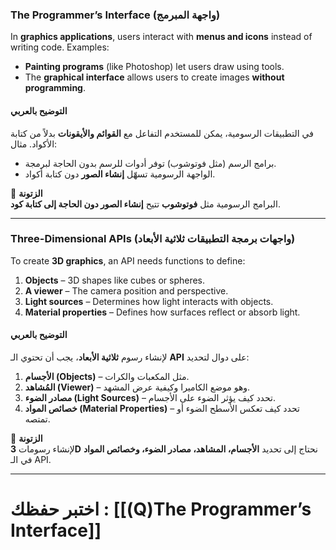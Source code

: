 ### **The Programmer’s Interface (واجهة المبرمج)**

In **graphics applications**, users interact with **menus and icons** instead of writing code. Examples:

- **Painting programs** (like Photoshop) let users draw using tools.
- The **graphical interface** allows users to create images **without programming**.

#### **التوضيح بالعربي**

في التطبيقات الرسومية، يمكن للمستخدم التفاعل مع **القوائم والأيقونات** بدلاً من كتابة الأكواد. مثال:

- برامج الرسم (مثل فوتوشوب) توفر أدوات للرسم بدون الحاجة لبرمجة.
- الواجهة الرسومية تسهّل **إنشاء الصور** دون كتابة أكواد.

📌 **الزتونة**  
البرامج الرسومية مثل **فوتوشوب** تتيح **إنشاء الصور دون الحاجة إلى كتابة كود**.

---
### **Three-Dimensional APIs (واجهات برمجة التطبيقات ثلاثية الأبعاد)**

To create **3D graphics**, an API needs functions to define:

1. **Objects** – 3D shapes like cubes or spheres.
2. **A viewer** – The camera position and perspective.
3. **Light sources** – Determines how light interacts with objects.
4. **Material properties** – Defines how surfaces reflect or absorb light.

#### **التوضيح بالعربي**

لإنشاء رسوم **ثلاثية الأبعاد**، يجب أن تحتوي الـ **API** على دوال لتحديد:

1. **الأجسام (Objects)** – مثل المكعبات والكرات.
2. **المُشاهد (Viewer)** – وهو موضع الكاميرا وكيفية عرض المشهد.
3. **مصادر الضوء (Light Sources)** – تحدد كيف يؤثر الضوء على الأجسام.
4. **خصائص المواد (Material Properties)** – تحدد كيف تعكس الأسطح الضوء أو تمتصه.

📌 **الزتونة**  
لإنشاء رسومات **3D** نحتاج إلى تحديد **الأجسام، المشاهد، مصادر الضوء، وخصائص المواد** في الـ API.


---
# اختبر حفظك : [[(Q)The Programmer’s Interface]]